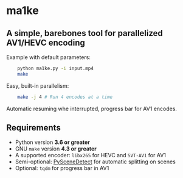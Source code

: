 # ma1ke

## A simple, barebones tool for parallelized AV1/HEVC encoding

Example with default parameters:

```bash
    python ma1ke.py -i input.mp4
    make
```

Easy, built-in parallelism:

```bash
    make -j 4 # Run 4 encodes at a time
```

Automatic resuming whe interrupted, progress bar for AV1 encodes.

## Requirements

- Python version **3.6 or greater**
- GNU `make` version **4.3 or greater**
- A supported encoder: `libx265` for HEVC and `SVT-AV1` for AV1
- Semi-optional: [PySceneDetect](https://pyscenedetect.readthedocs.io/en/latest/) for automatic splitting on scenes
- Optional: `tqdm` for progress bar in AV1
